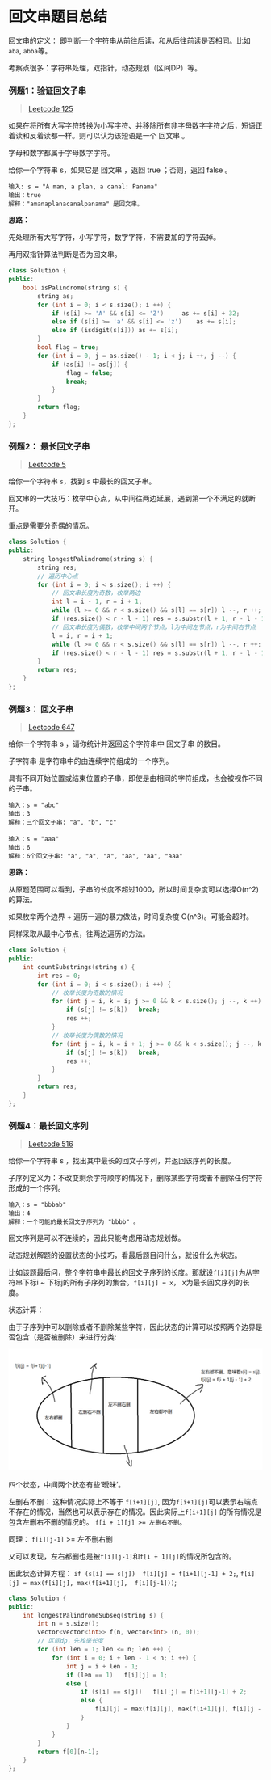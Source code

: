 # 回文串题目总结

回文串的定义： 即判断一个字符串从前往后读，和从后往前读是否相同。比如`aba`, `abba`等。

考察点很多：字符串处理，双指针，动态规划（区间DP）等。



### 例题1：验证回文子串

> [Leetcode 125](https://leetcode.cn/problems/valid-palindrome/submissions/)

如果在将所有大写字符转换为小写字符、并移除所有非字母数字字符之后，短语正着读和反着读都一样。则可以认为该短语是一个 回文串 。

字母和数字都属于字母数字字符。

给你一个字符串 s，如果它是 回文串 ，返回 true ；否则，返回 false 。

```
输入: s = "A man, a plan, a canal: Panama"
输出：true
解释："amanaplanacanalpanama" 是回文串。
```



**思路：**

先处理所有大写字符，小写字符，数字字符，不需要加的字符去掉。

再用双指针算法判断是否为回文串。

```cpp
class Solution {
public:
    bool isPalindrome(string s) {
        string as;
        for (int i = 0; i < s.size(); i ++) {
            if (s[i] >= 'A' && s[i] <= 'Z')     as += s[i] + 32;
            else if (s[i] >= 'a' && s[i] <= 'z')    as += s[i];
            else if (isdigit(s[i])) as += s[i];
        }
        bool flag = true;
        for (int i = 0, j = as.size() - 1; i < j; i ++, j --) {
            if (as[i] != as[j]) {
                flag = false;
                break;
            }
        }
        return flag;
    }
};
```



### 例题2： 最长回文子串

> [Leetcode 5](https://leetcode.cn/problems/longest-palindromic-substring/)

给你一个字符串 `s`，找到 `s` 中最长的回文子串。

回文串的一大技巧：枚举中心点，从中间往两边延展，遇到第一个不满足的就断开。

重点是需要分奇偶的情况。

```cpp
class Solution {
public:
    string longestPalindrome(string s) {
        string res;
        // 遍历中心点
        for (int i = 0; i < s.size(); i ++) {
            // 回文串长度为奇数，枚举两边
            int l = i - 1, r = i + 1;
            while (l >= 0 && r < s.size() && s[l] == s[r]) l --, r ++;
            if (res.size() < r - l - 1) res = s.substr(l + 1, r - l - 1);
			// 回文串长度为偶数，枚举中间两个节点，l为中间左节点，r为中间右节点
            l = i, r = i + 1;
            while (l >= 0 && r < s.size() && s[l] == s[r]) l --, r ++;
            if (res.size() < r - l - 1) res = s.substr(l + 1, r - l - 1);            
        }
        return res;
    }
};
```





### 例题3： 回文子串

> [Leetcode 647](https://leetcode.cn/problems/palindromic-substrings/?favorite=2cktkvj)

给你一个字符串 s ，请你统计并返回这个字符串中 回文子串 的数目。

子字符串 是字符串中的由连续字符组成的一个序列。

具有不同开始位置或结束位置的子串，即使是由相同的字符组成，也会被视作不同的子串。

```
输入：s = "abc"
输出：3
解释：三个回文子串: "a", "b", "c"

输入：s = "aaa"
输出：6
解释：6个回文子串: "a", "a", "a", "aa", "aa", "aaa"
```

**思路：**

从原题范围可以看到，子串的长度不超过1000，所以时间复杂度可以选择O(n^2)的算法。

如果枚举两个边界 + 遍历一遍的暴力做法，时间复杂度 O(n^3)。可能会超时。

同样采取从最中心节点，往两边遍历的方法。

```c++
class Solution {
public:
    int countSubstrings(string s) {
        int res = 0;
        for (int i = 0; i < s.size(); i ++) {
            // 枚举长度为奇数的情况
            for (int j = i, k = i; j >= 0 && k < s.size(); j --, k ++) {
                if (s[j] != s[k])   break;
                res ++;
            }
            // 枚举长度为偶数的情况
            for (int j = i, k = i + 1; j >= 0 && k < s.size(); j --, k ++) {
                if (s[j] != s[k])   break;
                res ++;
            }
        }
        return res;
    }
};
```



### 例题4：最长回文序列

> [Leetcode 516](https://leetcode.cn/problems/longest-palindromic-subsequence/)

给你一个字符串 s ，找出其中最长的回文子序列，并返回该序列的长度。

子序列定义为：不改变剩余字符顺序的情况下，删除某些字符或者不删除任何字符形成的一个序列。

 ```
 输入：s = "bbbab"
 输出：4
 解释：一个可能的最长回文子序列为 "bbbb" 。
 ```



回文序列是可以不连续的，因此只能考虑用动态规划做。

动态规划解题的设置状态的小技巧，看最后题目问什么，就设什么为状态。

比如该题最后问，整个字符串中最长的回文子序列的长度。那就设`f[i][j]`为从字符串下标i ~ 下标j的所有子序列的集合。`f[i][j] = x`， x为最长回文序列的长度。

状态计算：

由于子序列中可以删除或者不删除某些字符，因此状态的计算可以按照两个边界是否包含（是否被删除）来进行分类:

![image-20220922222316329](回文串题目总结.assets/image-20220922222316329.png)

四个状态，中间两个状态有些‘暧昧’。

左删右不删： 这种情况实际上不等于 `f[i+1][j]`, 因为`f[i+1][j]`可以表示右端点不存在的情况，当然也可以表示存在的情况。因此实际上`f[i+1][j]` 的所有情况是包含左删右不删的情况的。 `f[i + 1][j] >= 左删右不删`。

同理： `f[i][j-1]` >= 左不删右删 

又可以发现，左右都删也是被`f[i][j-1]`和`f[i + 1][j]`的情况所包含的。

因此状态计算方程： `if (s[i] == s[j])  f[i][j] = f[i+1][j-1] + 2;`, `f[i][j] = max(f[i][j], max(f[i+1][j],  f[i][j-1]))`;

```cpp
class Solution {
public:
    int longestPalindromeSubseq(string s) {
        int n = s.size();
        vector<vector<int>> f(n, vector<int> (n, 0));
        // 区间dp，先枚举长度
        for (int len = 1; len <= n; len ++) {
            for (int i = 0; i + len - 1 < n; i ++) {
                int j = i + len - 1;
                if (len == 1)   f[i][j] = 1;
                else {
                    if (s[i] == s[j])   f[i][j] = f[i+1][j-1] + 2;
                    else {
                        f[i][j] = max(f[i][j], max(f[i+1][j], f[i][j - 1]));
                    }
                }
            }
        }
        return f[0][n-1];
    }
};
```

